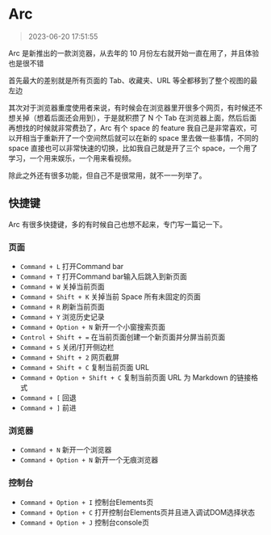 # Arc

> 2023-06-20 17:51:55

Arc 是新推出的一款浏览器，从去年的 10 月份左右就开始一直在用了，并且体验也是很不错

首先最大的差别就是所有页面的 Tab、收藏夹、URL 等全都移到了整个视图的最左边

其次对于浏览器重度使用者来说，有时候会在浏览器里开很多个网页，有时候还不想关掉（想着后面还会用到），于是就积攒了 N 个 Tab 在浏览器上面，然后后面再想找的时候就非常费劲了，Arc 有个 space 的 feature 我自己是非常喜欢，可以开相当于重新开了一个空间然后就可以在新的 space 里去做一些事情，不同的 space 直接也可以非常快速的切换，比如我自己就是开了三个 space，一个用了学习，一个用来娱乐，一个用来看视频。

除此之外还有很多功能，但自己不是很常用，就不一一列举了。

## 快捷键

Arc 有很多快捷键，多的有时候自己也想不起来，专门写一篇记一下。

### 页面

- `Command + L` 打开Command bar
- `Command + T` 打开Command bar输入后跳入到新页面
- `Command + W` 关掉当前页面
- `Command + Shift + K` 关掉当前 Space 所有未固定的页面
- `Command + R` 刷新当前页面
- `Command + Y` 浏览历史记录
- `Command + Option + N` 新开一个小窗搜索页面
- `Control + Shift + =` 在当前页面创建一个新页面并分屏当前页面
- `Command + S` 关闭/打开侧边栏
- `Command + Shift + 2` 网页截屏
- `Command + Shift + C` 复制当前页面 URL
- `Command + Option + Shift + C` 复制当前页面 URL 为 Markdown 的链接格式
- `Command + [` 回退
- `Command + ]` 前进

### 浏览器

- `Command + N` 新开一个浏览器
- `Command + Option + N` 新开一个无痕浏览器

### 控制台

- `Command + Option + I` 控制台Elements页
- `Command + Option + C` 打开控制台Elements页并且进入调试DOM选择状态
- `Command + Option + J` 控制台console页
